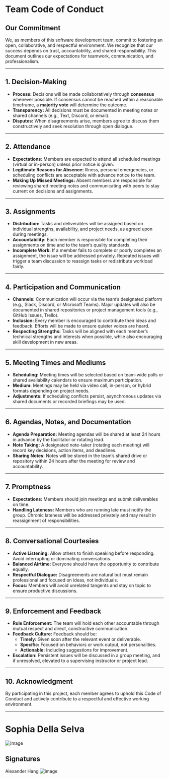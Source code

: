 # Team Code of Conduct

## Our Commitment
We, as members of this software development team, commit to fostering an open, collaborative, and respectful environment. 
We recognize that our success depends on trust, accountability, and shared responsibility. This document outlines our expectations for teamwork, communication, and professionalism.

---

## 1. Decision-Making
- **Process:** Decisions will be made collaboratively through **consensus** whenever possible. If consensus cannot be reached within a reasonable timeframe, a **majority vote** will determine the outcome.
- **Transparency:** All decisions must be documented in meeting notes or shared channels (e.g., Text, Discord, or email).
- **Disputes:** When disagreements arise, members agree to discuss them constructively and seek resolution through open dialogue.

---

## 2. Attendance
- **Expectations:** Members are expected to attend all scheduled meetings (virtual or in-person) unless prior notice is given.
- **Legitimate Reasons for Absence:** Illness, personal emergencies, or scheduling conflicts are acceptable with advance notice to the team.
- **Making Up Missed Meetings:** Absent members are responsible for reviewing shared meeting notes and communicating with peers to stay current on decisions and assignments.

---

## 3. Assignments
- **Distribution:** Tasks and deliverables will be assigned based on individual strengths, availability, and project needs, as agreed upon during meetings.
- **Accountability:** Each member is responsible for completing their assignments on time and to the team’s quality standards.
- **Incomplete Work:** If a member fails to complete or poorly completes an assignment, the issue will be addressed privately. Repeated issues will trigger a team discussion to reassign tasks or redistribute workload fairly.

---

## 4. Participation and Communication
- **Channels:** Communication will occur via the team’s designated platform (e.g., Slack, Discord, or Microsoft Teams). Major updates will also be documented in shared repositories or project management tools (e.g., GitHub Issues, Trello).
- **Inclusion:** Every member is encouraged to contribute their ideas and feedback. Efforts will be made to ensure quieter voices are heard.
- **Respecting Strengths:** Tasks will be aligned with each member’s technical strengths and interests when possible, while also encouraging skill development in new areas.

---

## 5. Meeting Times and Mediums
- **Scheduling:** Meeting times will be selected based on team-wide polls or shared availability calendars to ensure maximum participation.
- **Medium:** Meetings may be held via video call, in-person, or hybrid formats depending on project needs.
- **Adjustments:** If scheduling conflicts persist, asynchronous updates via shared documents or recorded briefings may be used.

---

## 6. Agendas, Notes, and Documentation
- **Agenda Preparation:** Meeting agendas will be shared at least 24 hours in advance by the facilitator or rotating lead.
- **Note Taking:** A designated note-taker (rotating each meeting) will record key decisions, action items, and deadlines.
- **Sharing Notes:** Notes will be stored in the team’s shared drive or repository within 24 hours after the meeting for review and accountability.

---

## 7. Promptness
- **Expectations:** Members should join meetings and submit deliverables on time.
- **Handling Lateness:** Members who are running late must notify the group. Chronic lateness will be addressed privately and may result in reassignment of responsibilities.

---

## 8. Conversational Courtesies
- **Active Listening:** Allow others to finish speaking before responding. Avoid interrupting or dominating conversations.
- **Balanced Airtime:** Everyone should have the opportunity to contribute equally.
- **Respectful Dialogue:** Disagreements are natural but must remain professional and focused on ideas, not individuals.
- **Focus:** Members will avoid unrelated tangents and stay on topic to ensure productive discussions.

---

## 9. Enforcement and Feedback
- **Rule Enforcement:** The team will hold each other accountable through mutual respect and direct, constructive communication.
- **Feedback Culture:** Feedback should be:
  - **Timely:** Given soon after the relevant event or deliverable.
  - **Specific:** Focused on behaviors or work output, not personalities.
  - **Actionable:** Including suggestions for improvement.
- **Escalation:** Persistent issues will be discussed in a group meeting, and if unresolved, elevated to a supervising instructor or project lead.

---

## 10. Acknowledgment
By participating in this project, each member agrees to uphold this Code of Conduct and actively contribute to a respectful and effective working environment.

---
# Sophia Della Selva
![image](https://drive.google.com/uc?export=view&id=1Qsnexpz1TscNnxbB_Iq4r3rmpt3ZCJ17)

## Signatures
Alexander Hang
![image](https://drive.google.com/uc?export=view&id=19F3AxS8J-H_dufYFBY8MRNiZO1Qn1tOF)
